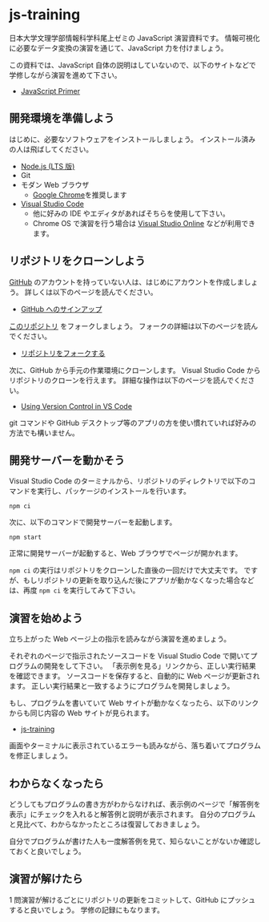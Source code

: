 # js-training

日本大学文理学部情報科学科尾上ゼミの JavaScript 演習資料です。
情報可視化に必要なデータ変換の演習を通じて、JavaScript 力を付けましょう。

この資料では、JavaScript 自体の説明はしていないので、以下のサイトなどで学修しながら演習を進めて下さい。

- [JavaScript Primer](https://jsprimer.net/)

## 開発環境を準備しよう

はじめに、必要なソフトウェアをインストールしましょう。
インストール済みの人は飛ばしてください。

- [Node.js (LTS 版)](https://nodejs.org/)
- Git
- モダン Web ブラウザ
  - [Google Chrome](https://www.google.com/chrome/)を推奨します
- [Visual Studio Code](https://azure.microsoft.com/products/visual-studio-code/)
  - 他に好みの IDE やエディタがあればそちらを使用して下さい。
  - Chrome OS で演習を行う場合は [Visual Studio Online](https://visualstudio.microsoft.com/services/visual-studio-online/) などが利用できます。

## リポジトリをクローンしよう

[GitHub](https://github.com/) のアカウントを持っていない人は、はじめにアカウントを作成しましょう。
詳しくは以下のページを読んでください。

- [GitHub へのサインアップ](https://help.github.com/ja/github/getting-started-with-github/signing-up-for-github)

[このリポジトリ](https://github.com/likr/js-training) をフォークしましょう。
フォークの詳細は以下のページを読んでください。

- [リポジトリをフォークする](https://help.github.com/ja/github/getting-started-with-github/fork-a-repo)

次に、GitHub から手元の作業環境にクローンします。
Visual Studio Code からリポジトリのクローンを行えます。
詳細な操作は以下のページを読んでください。

- [Using Version Control in VS Code](https://code.visualstudio.com/docs/editor/versioncontrol#_git-support)

git コマンドや GitHub デスクトップ等のアプリの方を使い慣れていれば好みの方法でも構いません。

## 開発サーバーを動かそう

Visual Studio Code のターミナルから、リポジトリのディレクトリで以下のコマンドを実行し、パッケージのインストールを行います。

```shell-session
npm ci
```

次に、以下のコマンドで開発サーバーを起動します。

```shell-session
npm start
```

正常に開発サーバーが起動すると、Web ブラウザでページが開かれます。

`npm ci` の実行はリポジトリをクローンした直後の一回だけで大丈夫です。
ですが、もしリポジトリの更新を取り込んだ後にアプリが動かなくなった場合などは、再度 `npm ci` を実行してみて下さい。

## 演習を始めよう

立ち上がった Web ページ上の指示を読みながら演習を進めましょう。

それぞれのページで指示されたソースコードを Visual Studio Code で開いてプログラムの開発をして下さい。
「表示例を見る」リンクから、正しい実行結果を確認できます。
ソースコードを保存すると、自動的に Web ページが更新されます。
正しい実行結果と一致するようにプログラムを開発しましょう。

もし、プログラムを書いていて Web サイトが動かなくなったら、以下のリンクからも同じ内容の Web サイトが見られます。

- [js-training](https://js-training.vdslab.jp)

画面やターミナルに表示されているエラーも読みながら、落ち着いてプログラムを修正しましょう。

## わからなくなったら

どうしてもプログラムの書き方がわからなければ、表示例のページで「解答例を表示」にチェックを入れると解答例と説明が表示されます。
自分のプログラムと見比べて、わからなかったところは復習しておきましょう。

自分でプログラムが書けた人も一度解答例を見て、知らないことがないか確認しておくと良いでしょう。

## 演習が解けたら

1 問演習が解けるごとにリポジトリの更新をコミットして、GitHub にプッシュすると良いでしょう。
学修の記録にもなります。

